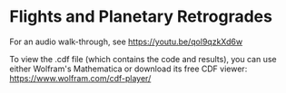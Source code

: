 # Flights and Planetary Retrogrades
For an audio walk-through, see https://youtu.be/qol9qzkXd6w

To view the .cdf file (which contains the code and results), you can use either Wolfram's Mathematica or download its free CDF viewer: https://www.wolfram.com/cdf-player/ 
